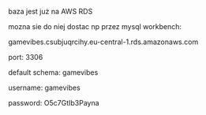 







baza jest już na AWS RDS

mozna sie do niej dostac np przez mysql workbench:

gamevibes.csubjuqrcihy.eu-central-1.rds.amazonaws.com

port: 3306

default schema: gamevibes

username: gamevibes

password: O5c7GtIb3Payna
